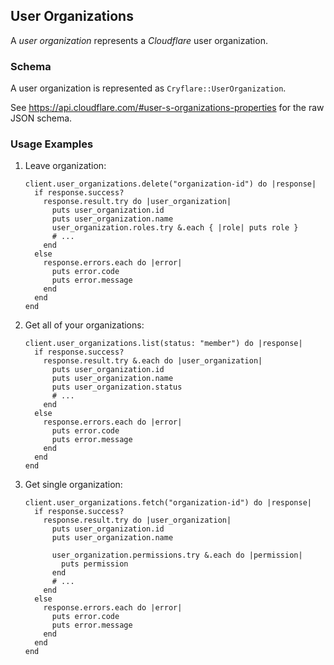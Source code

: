 ## User Organizations

A *user organization* represents a *Cloudflare* user organization.

### Schema

A user organization is represented as `Cryflare::UserOrganization`.

See https://api.cloudflare.com/#user-s-organizations-properties for the raw JSON schema.

### Usage Examples

1. Leave organization:

   ```crystal
   client.user_organizations.delete("organization-id") do |response|
     if response.success?
       response.result.try do |user_organization|
         puts user_organization.id
         puts user_organization.name
         user_organization.roles.try &.each { |role| puts role }
         # ...
       end
     else
       response.errors.each do |error|
         puts error.code
         puts error.message
       end
     end
   end
   ```

1. Get all of your organizations:

   ```crystal
   client.user_organizations.list(status: "member") do |response|
     if response.success?
       response.result.try &.each do |user_organization|
         puts user_organization.id
         puts user_organization.name
         puts user_organization.status
         # ...
       end
     else
       response.errors.each do |error|
         puts error.code
         puts error.message
       end
     end
   end
   ```

1. Get single organization:

   ```crystal
   client.user_organizations.fetch("organization-id") do |response|
     if response.success?
       response.result.try do |user_organization|
         puts user_organization.id
         puts user_organization.name

         user_organization.permissions.try &.each do |permission|
           puts permission
         end
         # ...
       end
     else
       response.errors.each do |error|
         puts error.code
         puts error.message
       end
     end
   end
   ```
